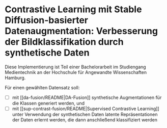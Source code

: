 # Contrastive Learning mit Stable Diffusion-basierter Datenaugmentation: Verbesserung der Bildklassifikation durch synthetische Daten

Diese Implementierung ist Teil einer Bachelorarbeit im Studiengang Medientechnik an der Hochschule für Angewandte Wissenschaften Hamburg.

Für einen gewählten Datensatz soll:

- [ ] mit [[da-fusion/README|DA-Fusion]] synthetische Augmentationen für die Klassen generiert werden, und
- [ ] mit [[sup-contrast-fusion/README|Supervised Contrastive Learning]] unter Verwendung der synthetischen Daten latente Repräsentationen der Daten erlernt werden, die dann anschließend klassifiziert werden